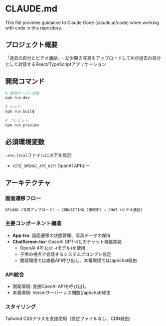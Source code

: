 # CLAUDE.md

This file provides guidance to Claude Code (claude.ai/code) when working with code in this repository.

## プロジェクト概要
「過去の自分とビデオ通話」- 幼少期の写真をアップロードしてAIが過去の自分として対話するReact/TypeScriptアプリケーション

## 開発コマンド

```bash
# 開発サーバー起動
npm run dev

# ビルド
npm run build

# プレビュー
npm run preview
```

## 必須環境変数
`.env.local`ファイルに以下を設定:
- `VITE_OPENAI_API_KEY`: OpenAI APIキー

## アーキテクチャ

### 画面遷移フロー
```
UPLOAD (写真アップロード) → CONNECTING (接続中) → CHAT (ビデオ通話)
```

### 主要コンポーネント構造
- **App.tsx**: 画面遷移の状態管理、写真データの保持
- **ChatScreen.tsx**: OpenAI GPT-4とのチャット機能実装
  - OpenAI API (`gpt-4`モデル)を使用
  - 子供の視点で会話するシステムプロンプト設定
  - 開発環境では直接API呼び出し、本番環境では/api/chat経由

### API統合
- 開発環境: 直接OpenAI APIを呼び出し
- 本番環境: Vercelサーバーレス関数(/api/chat)経由

### スタイリング
Tailwind CSSクラスを直接使用（設定ファイルなし、CDN経由）